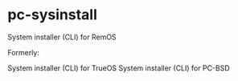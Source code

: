 # pc-sysinstall
System installer (CLI) for RemOS

Formerly:

System installer (CLI) for TrueOS
System installer (CLI) for PC-BSD

